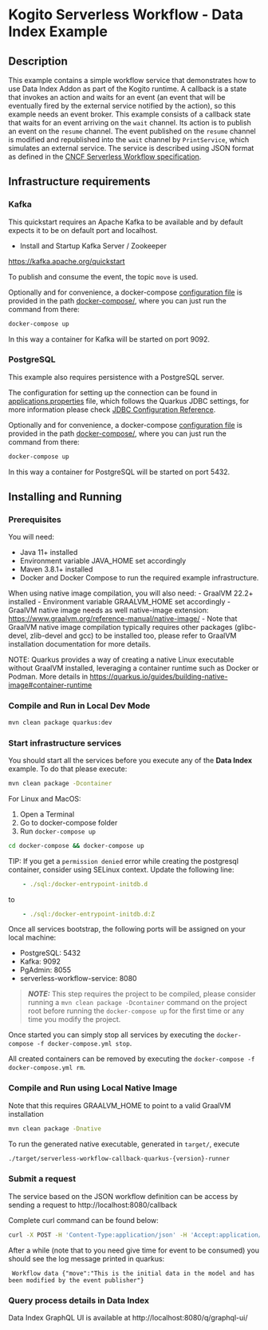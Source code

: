 # Kogito Serverless Workflow - Data Index Example

## Description

This example contains a simple workflow service that demonstrates how to use Data Index Addon as part of the Kogito runtime. 
A callback is a state that invokes an action and waits for an event (an event that will be eventually fired by the external service notified by the action), so this example needs an event broker.
This example consists of a callback state that waits for an event arriving on the `wait` channel. Its action is to publish an event on the `resume` channel. The event published on the `resume` channel is modified and republished into the `wait` channel by `PrintService`, which simulates an external service. 
The service is described using JSON format as defined in the 
[CNCF Serverless Workflow specification](https://github.com/serverlessworkflow/specification).

## Infrastructure requirements

### Kafka

This quickstart requires an Apache Kafka to be available and by default expects it to be on default port and localhost.

* Install and Startup Kafka Server / Zookeeper

https://kafka.apache.org/quickstart

To publish and consume the event, the topic `move` is used. 

Optionally and for convenience, a docker-compose [configuration file](docker-compose/docker-compose.yml) is
provided in the path [docker-compose/](docker-compose/), where you can just run the command from there:

```sh
docker-compose up
```

In this way a container for Kafka will be started on port 9092.

### PostgreSQL

This example also requires persistence with a PostgreSQL server.

The configuration for setting up the connection can be found in [applications.properties](src/main/resources/application.properties) file, which
follows the Quarkus JDBC settings, for more information please check [JDBC Configuration Reference](https://quarkus.io/guides/datasource#jdbc-configuration).

Optionally and for convenience, a docker-compose [configuration file](docker-compose/docker-compose.yml) is
provided in the path [docker-compose/](docker-compose/), where you can just run the command from there:

```sh
docker-compose up
```

In this way a container for PostgreSQL will be started on port 5432.

## Installing and Running

### Prerequisites
 
You will need:
  - Java 11+ installed
  - Environment variable JAVA_HOME set accordingly
  - Maven 3.8.1+ installed
  - Docker and Docker Compose to run the required example infrastructure.

When using native image compilation, you will also need: 
    - GraalVM 22.2+ installed
    - Environment variable GRAALVM_HOME set accordingly
    - GraalVM native image needs as well native-image extension: https://www.graalvm.org/reference-manual/native-image/
    - Note that GraalVM native image compilation typically requires other packages (glibc-devel, zlib-devel and gcc) to be installed too, please refer to GraalVM installation documentation for more details.

NOTE: Quarkus provides a way of creating a native Linux executable without GraalVM installed, leveraging a container runtime such as Docker or Podman. More details in  https://quarkus.io/guides/building-native-image#container-runtime 

### Compile and Run in Local Dev Mode

```sh
mvn clean package quarkus:dev
```

### Start infrastructure services

You should start all the services before you execute any of the **Data Index** example. To do that please execute:

```sh
mvn clean package -Dcontainer
```

For Linux and MacOS:

1. Open a Terminal
2. Go to docker-compose folder
3. Run ```docker-compose up```

```bash
cd docker-compose && docker-compose up
```

TIP: If you get a `permission denied` error while creating the postgresql container, consider using SELinux context.
Update the following line:
```yaml
    - ./sql:/docker-entrypoint-initdb.d
```
to
```yaml
    - ./sql:/docker-entrypoint-initdb.d:Z
```

Once all services bootstrap, the following ports will be assigned on your local machine:

- PostgreSQL: 5432
- Kafka: 9092
- PgAdmin: 8055
- serverless-workflow-service: 8080

> **_NOTE:_**  This step requires the project to be compiled, please consider running a ```mvn clean package -Dcontainer``` command on the project root before running the ```docker-compose up``` for the first time or any time you modify the project.

Once started you can simply stop all services by executing the ```docker-compose -f docker-compose.yml stop```.

All created containers can be removed by executing the ```docker-compose -f docker-compose.yml rm```.


### Compile and Run using Local Native Image
Note that this requires GRAALVM_HOME to point to a valid GraalVM installation

```sh
mvn clean package -Dnative
```
  
To run the generated native executable, generated in `target/`, execute

```sh
./target/serverless-workflow-callback-quarkus-{version}-runner
```

### Submit a request

The service based on the JSON workflow definition can be access by sending a request to http://localhost:8080/callback

Complete curl command can be found below:

```sh
curl -X POST -H 'Content-Type:application/json' -H 'Accept:application/json' http://localhost:8080/callback
```


After a while (note that to you need give time for event to be consumed)  you should see the log message printed in quarkus:

```text
 Workflow data {"move":"This is the initial data in the model and has been modified by the event publisher"}
```

### Query process details in Data Index

Data Index GraphQL UI is available at http://localhost:8080/q/graphql-ui/